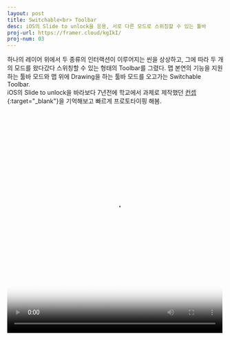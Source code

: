 ```yaml
---
layout: post
title: Switchable<br> Toolbar
desc: iOS의 Slide to unlock을 응용, 서로 다른 모드로 스위칭할 수 있는 툴바
proj-url: https://framer.cloud/kgIkI/
proj-num: 03
---
```




하나의 레이어 위에서 두 종류의 인터랙션이 이루어지는 씬을 상상하고, 
그에 따라 두 개의 모드를 왔다갔다 스위칭할 수 있는 형태의 Toolbar를 그렸다.
맵 본연의 기능을 지원하는 툴바 모드와 맵 위에 Drawing을 하는 툴바 모드를 오고가는 Switchable Toolbar.  
iOS의 Slide to unlock을 바라보다 7년전에 학교에서 과제로 제작했던 [컨셉](https://youtu.be/WHAhTREt0Ug){:target="_blank"}을 기억해보고 빠르게 프로토타이핑 해봄.
  
<br>  
<video width="500" height="500" autoplay loop poster="http://sollmo.github.io/video/loading.png">
  <source src="http://sollmo.github.io/video/video_switchable_toolbar.mp4" type="video/mp4">
  Your browser does not support the video tag.
</video>